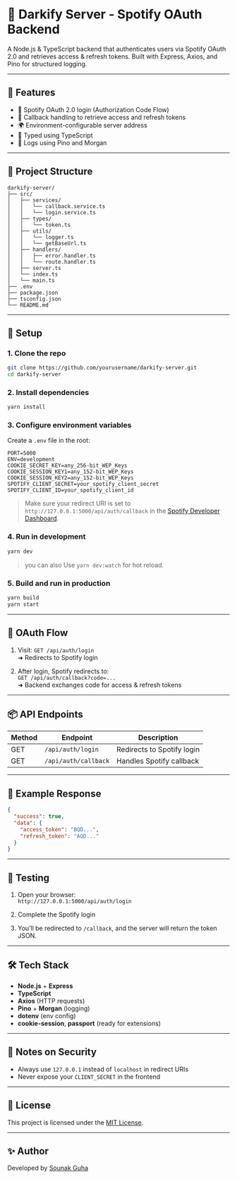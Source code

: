 
# 🎵 Darkify Server - Spotify OAuth Backend

A Node.js & TypeScript backend that authenticates users via Spotify OAuth 2.0 and retrieves access & refresh tokens. Built with Express, Axios, and Pino for structured logging.

---

## 🚀 Features

- 🔐 Spotify OAuth 2.0 login (Authorization Code Flow)
- 🎫 Callback handling to retrieve access and refresh tokens
- 🌍 Environment-configurable server address
- 📄 Typed using TypeScript
- 🧾 Logs using Pino and Morgan

---

## 📁 Project Structure

```
darkify-server/
├── src/
│   ├── services/
│   │   └── callback.service.ts
│   │   └── login.service.ts
│   ├── types/
│   │   └── token.ts
│   ├── utils/
│   │   └── logger.ts
│   │   └── getBaseUrl.ts
│   ├── handlers/
│   │   ├── error.handler.ts
│   │   └── route.handler.ts
│   ├── server.ts
│   └── index.ts
│   └── main.ts
├── .env
├── package.json
├── tsconfig.json
└── README.md
```

---

## 🔧 Setup

### 1. Clone the repo

```bash
git clone https://github.com/yourusername/darkify-server.git
cd darkify-server
```

### 2. Install dependencies

```bash
yarn install
```

### 3. Configure environment variables

Create a `.env` file in the root:

```env
PORT=5000
ENV=development
COOKIE_SECRET_KEY=any_256-bit_WEP_Keys
COOKIE_SESSION_KEY1=any_152-bit_WEP_Keys
COOKIE_SESSION_KEY2=any_152-bit_WEP_Keys
SPOTIFY_CLIENT_SECRET=your_spotify_client_secret
SPOTIFY_CLIENT_ID=your_spotify_client_id
```

> Make sure your redirect URI is set to `http://127.0.0.1:5000/api/auth/callback` in the [Spotify Developer Dashboard](https://developer.spotify.com/dashboard).

### 4. Run in development

```bash
yarn dev
```

> you can also Use `yarn dev:watch` for hot reload.

### 5. Build and run in production

```bash
yarn build
yarn start
```

---

## 🔁 OAuth Flow

1. Visit: `GET /api/auth/login`  
   ➜ Redirects to Spotify login

2. After login, Spotify redirects to:  
   `GET /api/auth/callback?code=...`  
   ➜ Backend exchanges code for access & refresh tokens

---

## 📦 API Endpoints

| Method | Endpoint                 | Description                       |
|--------|--------------------------|-----------------------------------|
| GET    | `/api/auth/login`        | Redirects to Spotify login        |
| GET    | `/api/auth/callback`     | Handles Spotify callback          |

---

## 📄 Example Response

```json
{
  "success": true,
  "data": {
    "access_token": "BQD...",
    "refresh_token": "AQD..."
  }
}
```

---

## 🧪 Testing

1. Open your browser:  
   `http://127.0.0.1:5000/api/auth/login`

2. Complete the Spotify login

3. You’ll be redirected to `/callback`, and the server will return the token JSON.

---

## 🛠 Tech Stack

- **Node.js** + **Express**
- **TypeScript**
- **Axios** (HTTP requests)
- **Pino** + **Morgan** (logging)
- **dotenv** (env config)
- **cookie-session**, **passport** (ready for extensions)

---

## 🔐 Notes on Security

- Always use `127.0.0.1` instead of `localhost` in redirect URIs
- Never expose your `CLIENT_SECRET` in the frontend

---

## 📜 License

This project is licensed under the [MIT License](./LICENSE).

---

## ✨ Author

Developed by [Sounak Guha](https://github.com/dark-in-star)
